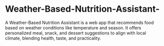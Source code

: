 # Weather-Based-Nutrition-Assistant-
A Weather-Based Nutrition Assistant is a web app that recommends food based on weather conditions like temperature and season. It offers personalized meal, snack, and dessert suggestions to align with local climate, blending health, taste, and practicality.
